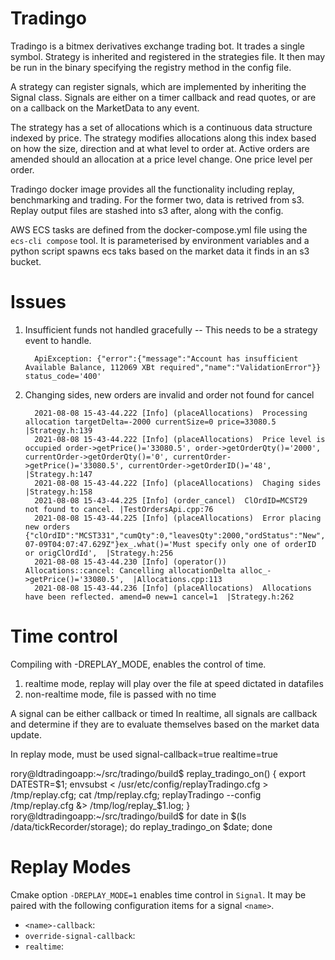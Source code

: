 # Tradingo

Tradingo is a bitmex derivatives exchange trading bot. It trades a single symbol. Strategy is inherited and registered
in the strategies file. It then may be run in the binary specifying the registry method in the config file.

A strategy can register signals, which are implemented by inheriting the Signal class. Signals are either on a timer callback
and read quotes, or are on a callback on the MarketData to any event.

The strategy has a set of allocations which is a continuous data structure indexed by price. The strategy modifies allocations along this index based on how
the size, direction and at what level to order at. Active orders are amended should an allocation at a price level change. One price level per order.

Tradingo docker image provides all the functionality including replay, benchmarking and trading. For the former two, data
is retrived from s3. Replay output files are stashed into s3 after, along with the config.

AWS ECS tasks are defined from the docker-compose.yml file using the `ecs-cli compose` tool. It is parameterised by environment
variables and a python script spawns ecs taks based on the market data it finds in an s3 bucket.


# Issues


1. Insufficient funds not handled gracefully -- This needs to be a strategy event to handle.

         ApiException: {"error":{"message":"Account has insufficient Available Balance, 112069 XBt required","name":"ValidationError"}} status_code='400'
   
2. Changing sides, new orders are invalid and order not found for cancel
   
         2021-08-08 15-43-44.222 [Info] (placeAllocations) 	Processing allocation targetDelta=-2000 currentSize=0 price=33080.5  |Strategy.h:139
         2021-08-08 15-43-44.222 [Info] (placeAllocations) 	Price level is occupied order->getPrice()='33080.5', order->getOrderQty()='2000', currentOrder->getOrderQty()='0', currentOrder->getPrice()='33080.5', currentOrder->getOrderID()='48',  |Strategy.h:147
         2021-08-08 15-43-44.222 [Info] (placeAllocations) 	Chaging sides |Strategy.h:158
         2021-08-08 15-43-44.225 [Info] (order_cancel) 	ClOrdID=MCST29  not found to cancel. |TestOrdersApi.cpp:76
         2021-08-08 15-43-44.225 [Info] (placeAllocations) 	Error placing new orders {"clOrdID":"MCST331","cumQty":0,"leavesQty":2000,"ordStatus":"New","orderID":"354","orderQty":2000,"origClOrdID":"MCST29","price":33080.5,"side":"Sell","symbol":"XBTUSD","timestamp":"2021-07-09T04:07:47.629Z"}ex_.what()='Must specify only one of orderID or origClOrdId',  |Strategy.h:256
         2021-08-08 15-43-44.230 [Info] (operator()) 	Allocations::cancel: Cancelling allocationDelta alloc_->getPrice()='33080.5',  |Allocations.cpp:113
         2021-08-08 15-43-44.236 [Info] (placeAllocations) 	Allocations have been reflected. amend=0 new=1 cancel=1  |Strategy.h:262

# Time control
Compiling with -DREPLAY_MODE, enables the control of time.

1) realtime mode, replay will play over the file at speed dictated in datafiles
2) non-realtime mode, file is passed with no time

A signal can be either callback or timed
In realtime, all signals are callback and determine if they are to evaluate themselves
based on the market data update.

In replay mode, must be used
signal-callback=true
realtime=true

rory@ldtradingoapp:~/src/tradingo/build$ replay_tradingo_on() {  export DATESTR=$1; envsubst < /usr/etc/config/replayTradingo.cfg  > /tmp/replay.cfg; cat /tmp/replay.cfg; replayTradingo --config /tmp/replay.cfg &> /tmp/log/replay_$1.log; }
rory@ldtradingoapp:~/src/tradingo/build$ for date in $(ls /data/tickRecorder/storage); do replay_tradingo_on $date; done

# Replay Modes
Cmake option `-DREPLAY_MODE=1` enables time control in `Signal`. It may be paired with the following configuration items for a signal `<name>`.

* `<name>-callback`: 
* `override-signal-callback`:
* `realtime`: 

